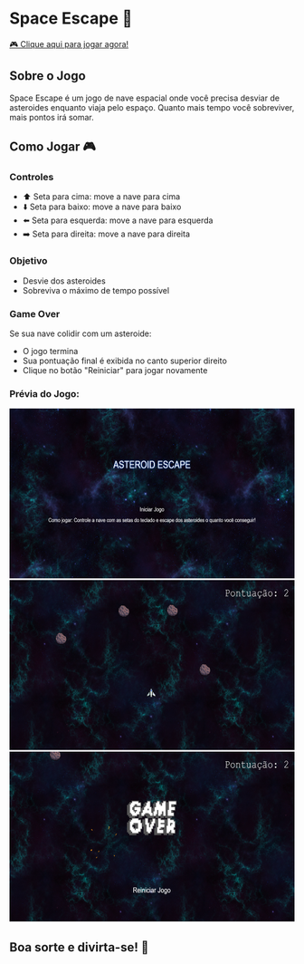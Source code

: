 # Space Escape 🚀
[🎮 Clique aqui para jogar agora!](https://phlc26-int.github.io/Projeto_Individual_M1/)

## Sobre o Jogo
Space Escape é um jogo de nave espacial onde você precisa desviar de asteroides enquanto viaja pelo espaço. Quanto mais tempo você sobreviver, mais pontos irá somar.

## Como Jogar 🎮

### Controles
- ⬆️ Seta para cima: move a nave para cima
- ⬇️ Seta para baixo: move a nave para baixo
- ⬅️ Seta para esquerda: move a nave para esquerda
- ➡️ Seta para direita: move a nave para direita

### Objetivo
- Desvie dos asteroides 
- Sobreviva o máximo de tempo possível

### Game Over
Se sua nave colidir com um asteroide:
- O jogo termina
- Sua pontuação final é exibida no canto superior direito
- Clique no botão "Reiniciar" para jogar novamente

### Prévia do Jogo:

<img src="assets/Menu_Inicial.png" width="700" height ="300">


<img src="assets/Tela_Jogo.png" width= "700" height = "300">


<img src="assets/Tela_Game_Over.png" width= "700" height = "300">

## Boa sorte e divirta-se! 🌟

